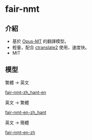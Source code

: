 # fair-nmt

## 介紹

- 基於 [Opus-MT](https://github.com/Helsinki-NLP/Opus-MT) 的翻譯模型。
- 輕量，配合 [ctranslate2](https://github.com/OpenNMT/CTranslate2) 使用，速度快。
- MIT

## 模型

繁體 -> 英文

[fair-nmt-zh_hant-en](https://huggingface.co/aarontseng/fair-nmt-zh_hant-en)

英文 -> 繁體

[fair-nmt-en-zh_hant](https://huggingface.co/aarontseng/fair-nmt-en-zh_hant) 

英文 -> 簡體

[fair-nmt-en-zh](https://huggingface.co/aarontseng/fair-nmt-en-zh) 
